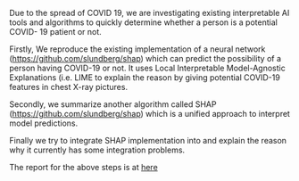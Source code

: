 Due to the spread of COVID 19, we are investigating existing interpretable AI tools and algorithms to quickly determine whether a person is a potential COVID- 19 patient or not. 

Firstly, We reproduce the existing implementation of a neural network (https://github.com/slundberg/shap) which can predict the possibility of a person having COVID-19 or not. It uses Local Interpretable Model-Agnostic Explanations (i.e. LIME to explain the reason by giving potential COVID-19 features in chest X-ray pictures. 

Secondly, we summarize another algorithm called SHAP (https://github.com/slundberg/shap) which is a unified approach to interpret model predictions. 

Finally we try to integrate SHAP implementation into and explain the reason why it currently has some integration problems.

The report for the above steps is at [here](https://github.com/HaoranZhuExplorer/Report-on-COVID19-X-Ray-Classification/blob/master/report.pdf/report.pdf)